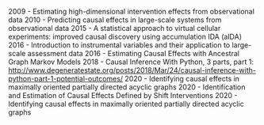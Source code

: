 2009 - Estimating high-dimensional intervention effects from observational data
2010 - Predicting causal effects in large-scale systems from observational data
2015 - A statistical approach to virtual cellular experiments: improved causal discovery using accumulation IDA (aIDA)
2016 - Introduction to instrumental variables and their application to large-scale assessment data
2016 - Estimating Causal Effects with Ancestral Graph Markov Models
2018 - Causal Inference With Python, 3 parts, part 1: http://www.degeneratestate.org/posts/2018/Mar/24/causal-inference-with-python-part-1-potential-outcomes/
2020 - Identifying causal effects in maximally oriented partially directed acyclic graphs
2020 - Identification and Estimation of Causal Effects Defined by Shift Interventions
2020 - Identifying causal effects in maximally oriented partially directed acyclic graphs